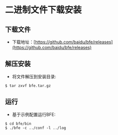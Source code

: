 # 二进制文件下载安装

## 下载文件

- 下载地址：[https://github.com/baidu/bfe/releases](https://github.com/baidu/bfe/releases)

## 解压安装

- 将文件解压到安装目录:

```
$ tar zxvf bfe.tar.gz
```

## 运行

- 基于示例配置运行BFE:

```
$ cd bfe/bin
$ ./bfe -c ../conf -l ../log
```

